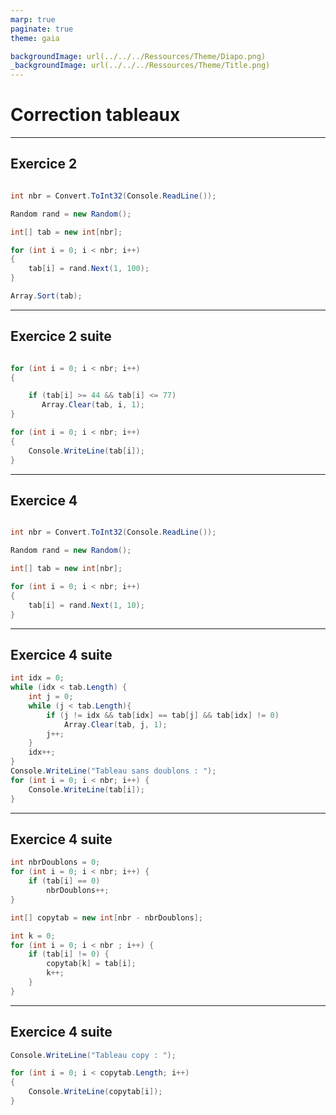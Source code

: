 ```yaml
---
marp: true
paginate: true
theme: gaia

backgroundImage: url(../../../Ressources/Theme/Diapo.png)
_backgroundImage: url(../../../Ressources/Theme/Title.png)
---
```


<link href="../../../Ressources/Theme/CSS/theme.css" rel="stylesheet">

<!-- _backgroundImage: url(../../../Ressources/Theme/Title.png) -->

# Correction tableaux 
---

## Exercice 2

```csharp

int nbr = Convert.ToInt32(Console.ReadLine());

Random rand = new Random();

int[] tab = new int[nbr];

for (int i = 0; i < nbr; i++)
{
    tab[i] = rand.Next(1, 100);
}

Array.Sort(tab);
```

---

## Exercice 2 suite


```csharp

for (int i = 0; i < nbr; i++)
{

    if (tab[i] >= 44 && tab[i] <= 77)
       Array.Clear(tab, i, 1);
}

for (int i = 0; i < nbr; i++)
{
    Console.WriteLine(tab[i]);
}
```


---


## Exercice 4

```csharp

int nbr = Convert.ToInt32(Console.ReadLine());

Random rand = new Random();

int[] tab = new int[nbr];

for (int i = 0; i < nbr; i++)
{
    tab[i] = rand.Next(1, 10);
}
```

---

## Exercice 4 suite

```csharp
int idx = 0;
while (idx < tab.Length) {
    int j = 0; 
    while (j < tab.Length){
        if (j != idx && tab[idx] == tab[j] && tab[idx] != 0)
            Array.Clear(tab, j, 1);
        j++;
    }
    idx++;
}
Console.WriteLine("Tableau sans doublons : ");
for (int i = 0; i < nbr; i++) {
    Console.WriteLine(tab[i]);
}
```

---

## Exercice 4 suite

```csharp
int nbrDoublons = 0;
for (int i = 0; i < nbr; i++) {
    if (tab[i] == 0)
        nbrDoublons++;
}

int[] copytab = new int[nbr - nbrDoublons];

int k = 0;
for (int i = 0; i < nbr ; i++) {
    if (tab[i] != 0) {
        copytab[k] = tab[i];
        k++;
    }
}
```

---

## Exercice 4 suite

```csharp
Console.WriteLine("Tableau copy : ");

for (int i = 0; i < copytab.Length; i++)
{
    Console.WriteLine(copytab[i]);
}
```